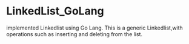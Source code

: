 # LinkedList_GoLang
implemented Linkedlist using Go Lang.
This is a generic Linkedlist,with operations such as inserting and deleting from the list.
